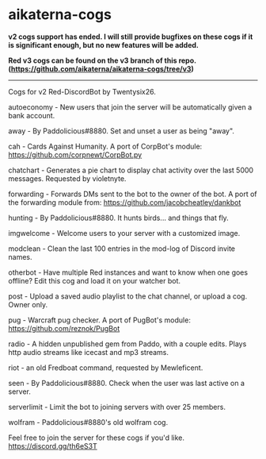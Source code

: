 # aikaterna-cogs
**v2 cogs support has ended. I will still provide bugfixes on these cogs if it is significant enough, but no new features will be added.**

**Red v3 cogs can be found on the v3 branch of this repo. (https://github.com/aikaterna/aikaterna-cogs/tree/v3)**

________________

Cogs for v2 Red-DiscordBot by Twentysix26.


autoeconomy - New users that join the server will be automatically given a bank account.

away - By Paddolicious#8880. Set and unset a user as being "away".

cah - Cards Against Humanity. A port of CorpBot's module: https://github.com/corpnewt/CorpBot.py

chatchart - Generates a pie chart to display chat activity over the last 5000 messages. Requested by violetnyte.

forwarding - Forwards DMs sent to the bot to the owner of the bot. A port of the forwarding module from: https://github.com/jacobcheatley/dankbot

hunting - By Paddolicious#8880. It hunts birds... and things that fly.

imgwelcome - Welcome users to your server with a customized image.

modclean - Clean the last 100 entries in the mod-log of Discord invite names.

otherbot - Have multiple Red instances and want to know when one goes offline? Edit this cog and load it on your watcher bot.

post - Upload a saved audio playlist to the chat channel, or upload a cog. Owner only.

pug - Warcraft pug checker. A port of PugBot's module: https://github.com/reznok/PugBot

radio - A hidden unpublished gem from Paddo, with a couple edits. Plays http audio streams like icecast and mp3 streams.

riot - an old Fredboat command, requested by Mewleficent.

seen - By Paddolicious#8880. Check when the user was last active on a server.

serverlimit - Limit the bot to joining servers with over 25 members.

wolfram - Paddolicious#8880's old wolfram cog.


Feel free to join the server for these cogs if you'd like. https://discord.gg/th6eS3T
